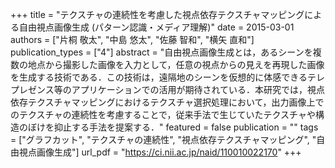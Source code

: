 +++
title = "テクスチャの連続性を考慮した視点依存テクスチャマッピングによる自由視点画像生成 (パターン認識・メディア理解)"
date = 2015-03-01
authors = ["片桐 敬太", "中島 悠太", "佐藤 智和", "横矢 直和"]
publication_types = ["4"]
abstract = "自由視点画像生成とは，あるシーンを複数の地点から撮影した画像を入力として，任意の視点からの見えを再現した画像を生成する技術である．この技術は，遠隔地のシーンを仮想的に体感できるテレプレゼンス等のアプリケーションでの活用が期待されている．本研究では，視点依存テクスチャマッピングにおけるテクスチャ選択処理において，出力画像上でのテクスチャの連続性を考慮することで，従来手法で生じていたテクスチャや構造のぼけを抑止する手法を提案する．"
featured = false
publication = ""
tags = ["グラフカット", "テクスチャの連続性", "視点依存テクスチャマッピング", "自由視点画像生成"]
url_pdf = "https://ci.nii.ac.jp/naid/110010022170"
+++

